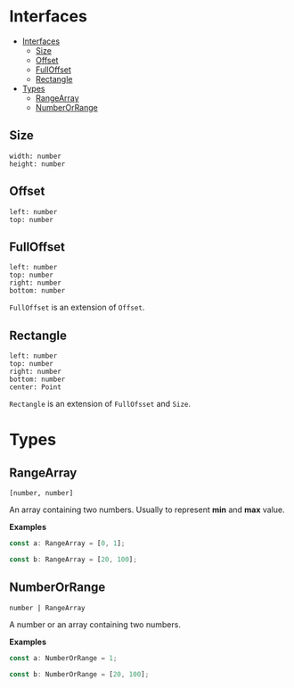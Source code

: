 # Interfaces

- [Interfaces](#interfaces)
  - [Size](#size)
  - [Offset](#offset)
  - [FullOffset](#fulloffset)
  - [Rectangle](#rectangle)
- [Types](#types)
  - [RangeArray](#rangearray)
  - [NumberOrRange](#numberorrange)

## Size

```
width: number
height: number
```

## Offset

```
left: number
top: number
```

## FullOffset

```
left: number
top: number
right: number
bottom: number
```

`FullOffset` is an extension of `Offset`.

## Rectangle

```
left: number
top: number
right: number
bottom: number
center: Point
```

`Rectangle` is an extension of `FullOfsset` and `Size`.

# Types

## RangeArray

`[number, number]`

An array containing two numbers.
Usually to represent **min** and **max** value.

**Examples**

```typescript
const a: RangeArray = [0, 1];

const b: RangeArray = [20, 100];
```

## NumberOrRange

`number | RangeArray`

A number or an array containing two numbers.

**Examples**

```typescript
const a: NumberOrRange = 1;

const b: NumberOrRange = [20, 100];
```